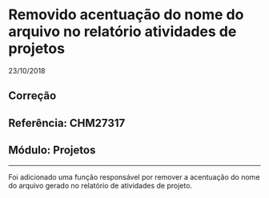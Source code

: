 # Removido acentuação do nome do arquivo no relatório atividades de projetos
23/10/2018
## Correção
## Referência: CHM27317
## Módulo: Projetos
***

Foi adicionado uma função responsável por remover a acentuação do nome do arquivo gerado no relatório de atividades de projeto.